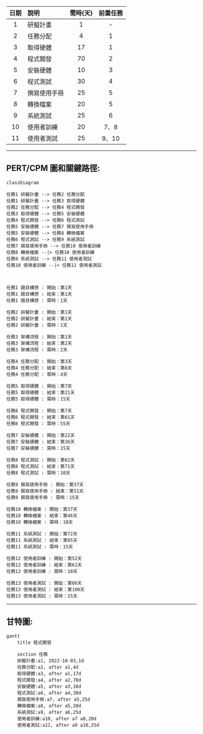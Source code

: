 |日期|說明|需時(天)|前置任務|
|:--:|:--|:--:|:--:|
|1|研擬計畫|1|-|
|2|任務分配|4|1|
|3|取得硬體|17|1|
|4|程式開發|70|2|
|5|安裝硬體|10|3|
|6|程式測試|30|4|
|7|撰寫使用手冊|25|5|
|8|轉換檔案|20|5|
|9|系統測試|25|6|
|10|使用者訓練|20|7、8|
|11|使用者測試|25|9、10|
---------------------------------
## PERT/CPM 圖和關鍵路徑:
```mermaid
classDiagram

任務1 研擬計畫 --> 任務2 任務分配
任務1 研擬計畫 --> 任務3 取得硬體
任務2 任務分配 --> 任務4 程式開發
任務3 取得硬體 --> 任務5 安裝硬體
任務4 程式開發 --> 任務6 程式測試
任務5 安裝硬體 --> 任務7 撰寫使用手冊
任務5 安裝硬體 --> 任務8 轉換檔案
任務6 程式測試 --> 任務9 系統測試
任務7 撰寫使用手冊 --> 任務10 使用者訓練
任務8 轉換檔案 --|> 任務10 使用者訓練
任務9 系統測試 --> 任務11 使用者測試
任務10 使用者訓練 --|> 任務11 使用者測試



任務1 題目構想 : 開始：第1天
任務1 題目構想 : 結束：第1天
任務1 題目構想 : 需時：1天

任務2 研擬計畫 : 開始：第1天
任務2 研擬計畫 : 結束：第1天
任務2 研擬計畫 : 需時：1天

任務3 架構流程 : 開始：第1天
任務3 架構流程 : 結束：第2天
任務3 架構流程 : 需時：2天

任務4 任務分配 : 開始：第3天
任務4 任務分配 : 結束：第6天
任務4 任務分配 : 需時：4天

任務5 取得硬體 : 開始：第7天
任務5 取得硬體 : 結束：第21天
任務5 取得硬體 : 需時：15天

任務6 程式開發 : 開始：第7天
任務6 程式開發 : 結束：第61天
任務6 程式開發 : 需時：55天

任務7 安裝硬體 : 開始：第22天
任務7 安裝硬體 : 結束：第36天
任務7 安裝硬體 : 需時：15天

任務8 程式測試 : 開始：第62天
任務8 程式測試 : 結束：第71天
任務8 程式測試 : 需時：10天

任務9 撰寫使用手冊 : 開始：第37天
任務9 撰寫使用手冊 : 結束：第51天
任務9 撰寫使用手冊 : 需時：15天

任務10 轉換檔案 : 開始：第37天
任務10 轉換檔案 : 結束：第46天
任務10 轉換檔案 : 需時：10天

任務11 系統測試 : 開始：第72天
任務11 系統測試 : 結束：第85天
任務11 系統測試 : 需時：15天

任務12 使用者訓練 : 開始：第52天
任務12 使用者訓練 : 結束：第61天
任務12 使用者訓練 : 需時：10天

任務13 使用者測試 : 開始：第86天
任務13 使用者測試 : 結束：第100天
任務13 使用者測試 : 需時：15天
```


---------------------------------
## 甘特圖:
```mermaid
gantt
    title 程式開發
    
    section 任務
    研擬計畫:a1, 2022-10-03,1d
    任務分配:a2, after a1,4d
    取得硬體:a3, after a1,17d
    程式開發:a4, after a2,70d
    安裝硬體:a5, after a3,10d
    程式測試:a6, after a4,30d
    撰寫使用手冊:a7, after a5,25d
    轉換檔案:a8, after a5,20d
    系統測試:a9, after a6,25d
    使用者訓練:a10, after a7 a8,20d
    使用者測試:a11, after a9 a10,25d
```

